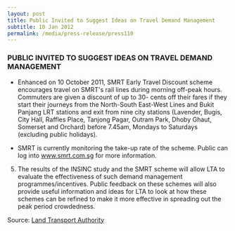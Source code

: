 ```yaml
---
layout: post
title: Public Invited to Suggest Ideas on Travel Demand Management
subtitle: 10 Jan 2012
permalink: /media/press-release/press110
---
```


### PUBLIC INVITED TO SUGGEST IDEAS ON TRAVEL DEMAND MANAGEMENT

* Enhanced on 10 October 2011, SMRT Early Travel Discount scheme encourages travel on
SMRT's rail lines during morning off-peak hours. Commuters are given a discount of up to 30-
cents off their fares if they start their journeys from the North-South East-West Lines and
Bukit Panjang LRT stations and exit from nine city stations (Lavender, Bugis, City Hall, Raffles
Place, Tanjong Pagar, Outram Park, Dhoby Ghaut, Somerset and Orchard) before 7.45am, 
Mondays to Saturdays (excluding public holidays).

* SMRT is currently monitoring the take-up rate of the scheme. Public can log into
[<a href="http://www.smrt.com.sg/" target="_blank">www.smrt.com.sg</a>](http://www.smrt.com.sg/) for more information.

5. The results of the INSINC study and the SMRT scheme will allow LTA to evaluate the effectiveness of such demand management programmes/incentives. Public feedback on these schemes will also provide useful information and ideas for LTA to look at how these schemes can be refined to make it more effective in spreading out the peak period crowdedness.


Source: [<a href="https://www.lta.gov.sg/content/ltagov/en/newsroom.html?c=2&id=o54eeord582k9i4c01k2gl71i393xu2xk3hl57gdccmx2moiez" target="_blank">Land Transport Authority</a>](https://www.lta.gov.sg/content/ltagov/en/newsroom.html?c=2&id=o54eeord582k9i4c01k2gl71i393xu2xk3hl57gdccmx2moiez)